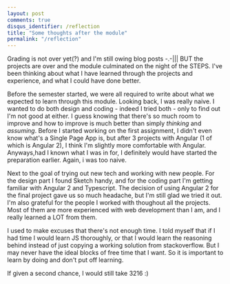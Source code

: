 ```yaml
---
layout: post
comments: true
disqus_identifier: /reflection
title: "Some thoughts after the module"
permalink: "/reflection"
---
```


Grading is not over yet(?) and I'm still owing blog posts -.-\|\|\| BUT the projects are over and the module culminated on the night of the STEPS. I've been thinking about what I have learned through the projects and experience, and what I could have done better.

Before the semester started, we were all required to write about what we expected to learn through this module. Looking back, I was really naive. I wanted to do both design and coding - indeed I tried both - only to find out I'm not good at either. I guess knowing that there's so much room to improve and how to improve is much better than simply *thinking* and *assuming*. Before I started working on the first assignment, I didn't even know what's a Single Page App is, but after 3 projects with Angular (1 of which is Angular 2), I think I'm slightly more comfortable with Angular. Anyways,had I known what I was in for, I definitely would have started the preparation earlier. Again, i was too naive. 

Next to the goal of trying out new tech and working with new people. For the design part I found Sketch handy, and for the coding part I'm getting familiar with Angular 2 and Typescript. The decision of using Angular 2 for the final project gave us so much headache, but I'm still glad we tried it out. I'm also grateful for the people I worked with thoughout all the projects. Most of them are more experienced with web development than I am, and I really learned a LOT from them. 

I used to make excuses that there's not enough time. I told myself that if I had time I would learn JS thoroughly, or that I would learn the reasoning behind instead of just copying a working solution from stackoverflow. But I may never have the ideal blocks of free time that I want. So it is important to learn by doing and don't put off learning. 

If given a second chance, I would still take 3216 :)